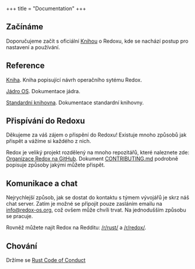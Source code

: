 +++
title = "Documentation"
+++

## Začínáme

Doporučujeme začít s oficiální [Knihou](https://doc.redox-os.org/book/) o Redoxu, kde se nachází postup pro nastavení a používání.

## Reference

[Kniha](https://doc.redox-os.org/book/). Kniha popisující návrh operačního sytému Redox.

[Jádro OS](https://doc.redox-os.org/kernel/kernel/). Dokumentace jádra.

[Standardní knihovna](https://doc.redox-os.org/std/std/). Dokumentace standardní knihovny.

## Přispívání do Redoxu

Děkujeme za váš zájem o přispění do Redoxu!
Existuje mnoho způsobů jak přispět a vážíme si každého z nich.

Redox je veliký projekt rozdělený na mnoho repozitářů, které naleznete zde:
[Organizace Redox na GitHub](https://github.com/redox-os). Dokument
[CONTRIBUTING.md](https://github.com/redox-os/redox/blob/master/CONTRIBUTING.md)
podrobně popisuje způsoby jakými můžete přispět.


## Komunikace a chat

Nejrychlejší způsob, jak se dostat do kontaktu s týmem vývojářů je skrz náš chat
server. Zatím je možné se připojit pouze zasláním emailu na [info@redox-os.org](mailto:info@redox-os.org),
což ovšem může chvíli trvat. Na jednodušším způsobu se pracuje.

Rovněž můžete najít Redox na Redditu:
[/r/rust/](https://www.reddit.com/r/rust) a
[/r/redox/](https://www.reddit.com/r/redox).

## Chování

Držíme se [Rust Code of Conduct](https://www.rust-lang.org/conduct.html)
